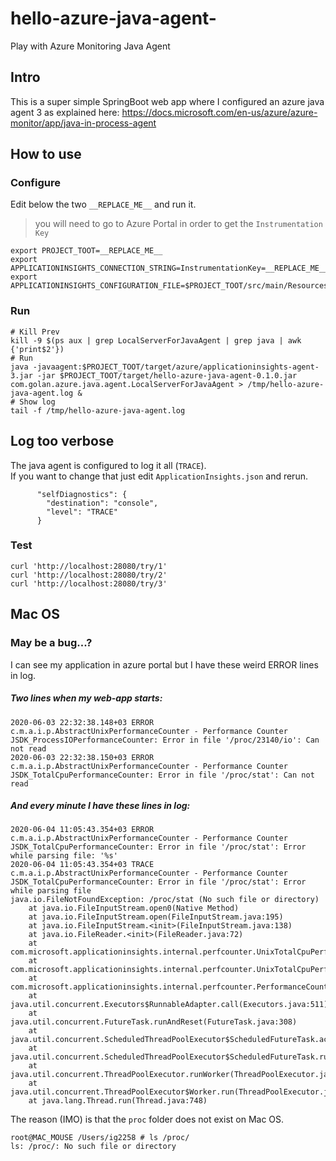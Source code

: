 # hello-azure-java-agent-
Play with Azure Monitoring Java Agent

## Intro
This is a super simple SpringBoot web app where I configured an azure java agent 3 as explained here: https://docs.microsoft.com/en-us/azure/azure-monitor/app/java-in-process-agent

## How to use
### Configure
Edit below the two `__REPLACE_ME__` and run it.  
> you will need to go to Azure Portal in order to get the `Instrumentation Key`  
```
export PROJECT_TOOT=__REPLACE_ME__
export APPLICATIONINSIGHTS_CONNECTION_STRING=InstrumentationKey=__REPLACE_ME__
export APPLICATIONINSIGHTS_CONFIGURATION_FILE=$PROJECT_TOOT/src/main/Resources/ApplicationInsights.json
```

### Run
```
# Kill Prev
kill -9 $(ps aux | grep LocalServerForJavaAgent | grep java | awk {'print$2'})
# Run
java -javaagent:$PROJECT_TOOT/target/azure/applicationinsights-agent-3.jar -jar $PROJECT_TOOT/target/hello-azure-java-agent-0.1.0.jar com.golan.azure.java.agent.LocalServerForJavaAgent > /tmp/hello-azure-java-agent.log &
# Show log
tail -f /tmp/hello-azure-java-agent.log
```

## Log too verbose
The java agent is configured to log it all (`TRACE`).  
If you want to change that just edit `ApplicationInsights.json` and rerun.  
```
      "selfDiagnostics": {
        "destination": "console",
        "level": "TRACE"
      }
``` 

### Test
```
curl 'http://localhost:28080/try/1'
curl 'http://localhost:28080/try/2'
curl 'http://localhost:28080/try/3'
```

## Mac OS
### May be a bug...?
I can see my application in azure portal but I have these weird ERROR lines in log.
##### Two lines when my web-app starts:
```
2020-06-03 22:32:38.148+03 ERROR c.m.a.i.p.AbstractUnixPerformanceCounter - Performance Counter JSDK_ProcessIOPerformanceCounter: Error in file '/proc/23140/io': Can not read
2020-06-03 22:32:38.150+03 ERROR c.m.a.i.p.AbstractUnixPerformanceCounter - Performance Counter JSDK_TotalCpuPerformanceCounter: Error in file '/proc/stat': Can not read
```
##### And every minute I have these lines in log:
```
2020-06-04 11:05:43.354+03 ERROR c.m.a.i.p.AbstractUnixPerformanceCounter - Performance Counter JSDK_TotalCpuPerformanceCounter: Error in file '/proc/stat': Error while parsing file: '%s'
2020-06-04 11:05:43.354+03 TRACE c.m.a.i.p.AbstractUnixPerformanceCounter - Performance Counter JSDK_TotalCpuPerformanceCounter: Error in file '/proc/stat': Error while parsing file
java.io.FileNotFoundException: /proc/stat (No such file or directory)
	at java.io.FileInputStream.open0(Native Method)
	at java.io.FileInputStream.open(FileInputStream.java:195)
	at java.io.FileInputStream.<init>(FileInputStream.java:138)
	at java.io.FileReader.<init>(FileReader.java:72)
	at com.microsoft.applicationinsights.internal.perfcounter.UnixTotalCpuPerformanceCounter.getLineOfData(UnixTotalCpuPerformanceCounter.java:102)
	at com.microsoft.applicationinsights.internal.perfcounter.UnixTotalCpuPerformanceCounter.report(UnixTotalCpuPerformanceCounter.java:62)
	at com.microsoft.applicationinsights.internal.perfcounter.PerformanceCounterContainer$1.run(PerformanceCounterContainer.java:232)
	at java.util.concurrent.Executors$RunnableAdapter.call(Executors.java:511)
	at java.util.concurrent.FutureTask.runAndReset(FutureTask.java:308)
	at java.util.concurrent.ScheduledThreadPoolExecutor$ScheduledFutureTask.access$301(ScheduledThreadPoolExecutor.java:180)
	at java.util.concurrent.ScheduledThreadPoolExecutor$ScheduledFutureTask.run(ScheduledThreadPoolExecutor.java:294)
	at java.util.concurrent.ThreadPoolExecutor.runWorker(ThreadPoolExecutor.java:1149)
	at java.util.concurrent.ThreadPoolExecutor$Worker.run(ThreadPoolExecutor.java:624)
	at java.lang.Thread.run(Thread.java:748)
```
The reason (IMO) is that the `proc` folder does not exist on Mac OS.
```
root@MAC_MOUSE /Users/ig2258 # ls /proc/
ls: /proc/: No such file or directory
```

